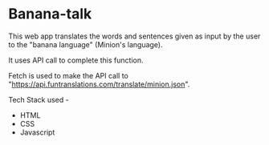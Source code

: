 # Banana-talk

This web app translates the words and sentences given as input by the user to the "banana language" (Minion's language).

It uses API call to complete this function.

Fetch is used to make the API call to "https://api.funtranslations.com/translate/minion.json".

Tech Stack used -

- HTML
- CSS
- Javascript
